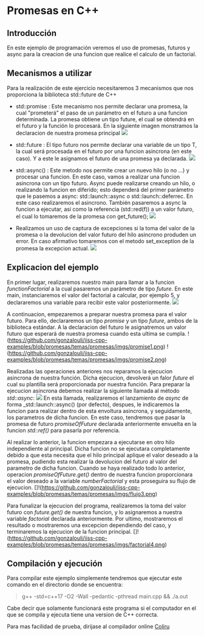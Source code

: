 Promesas en C++
===============

Introducción
------------


En este ejemplo de programación veremos el uso de promesas, futuros y async para la creacion de una funcion que realice el calculo de un factorial.


Mecanismos a utilizar
---------------------

Para la realización de este ejercicio necesitaremos 3 mecanismos que nos proporciona la biblioteca std::future de C++

* std::promise<T> : Este mecanismo nos permite declarar una promesa, la cual "prometerá" el paso de un parámetro en el futuro a una funcion determinada. La promesa obtiene un tipo future, el cual se obtendrá en el futuro y la función lo procesará. En la siguiente imagen monstramos la declaracion de nuestra promesa principal
![](https://github.com/gonzalouli/iiss-cpp-examples/blob/promesas/temas/promesas/imgs/promise1.png)


* std::future<T> : El tipo futuro nos permite declarar una variable de un tipo T, la cual será procesada en el futuro por una funcion asincrona (en este caso). Y a este le asignamos el futuro de una promesa ya declarada.
![](https://github.com/gonzalouli/iiss-cpp-examples/blob/promesas/temas/promesas/imgs/promise2.png)


* std::async() : Este metodo nos permite crear un nuevo hilo (o no ...) y procesar una funcion. En este caso, vamos a realizar una funcion asincrona con un tipo futuro. Async puede realizarse creando un hilo, o realizando la funcion en diferido; esto dependerá del primer parámetro que le pasemos a async: std::launch::async o std::launch::deferrec. En este caso realizaremos el asincrono. También pasaremos a async la funcion a ejecutar, asi como la referencia (std::red(f)) a un valor futuro, el cual lo tomaremos de la promesa con get_future();
![](https://github.com/gonzalouli/iiss-cpp-examples/blob/promesas/temas/promesas/imgs/promise3.png)


* Realizamos un uso de captura de excepciones si la toma del valor de la promesa o la devolucion del valor futuro del hilo asincrono produden un error. En caso afirmativo tomaremos con el metodo set_exception de la promesa la excepcion actual.
![](https://github.com/gonzalouli/iiss-cpp-examples/blob/promesas/temas/promesas/imgs/factorial4.png)


Explicacion del ejemplo
-----------------------
En primer lugar, realizaremos nuestro main para llamar a la funcion _functionFactorial_ a la cual pasaremos un parámetro de tipo _future<int>_.
En este main, instanciaremos el valor del factorial a calcular, por ejemplo 5, y declararemos una variable para recibir este valor posteriormente.
![](https://github.com/gonzalouli/iiss-cpp-examples/blob/promesas/temas/promesas/imgs/flujo1.png)

A continuacion, empezaremos a preparar nuestra promesa para el valor futuro. Para ello, declararemos un tipo _promise<int>_ y un tipo _future<int>_, ambos de la biblioteca estándar. A la declaracion del futuro le asignatremos un valor futuro que esperará de nuestra promesa cuando esta ultima se cumpla.
 !(https://github.com/gonzalouli/iiss-cpp-examples/blob/promesas/temas/promesas/imgs/promise1.png)
 !(https://github.com/gonzalouli/iiss-cpp-examples/blob/promesas/temas/promesas/imgs/promise2.png)

Realizadas las operaciones anteriores nos reparamos la ejecucion asincrona de nuestra función. Dicha ejecucion, devolverá un falor _future<int>_ el cual su plantilla será proporcionada por nuestra función. Para preparar la ejecucion asincrona debemos realizar la siguiente llamada al método _std::async_:
![](https://github.com/gonzalouli/iiss-cpp-examples/blob/promesas/temas/promesas/imgs/flujo2.png)
En esta llamada, realizaremos el lanzamiento de _async_ de forma _std::launch::async() (por defecto), despues, le indicaremos la funcion para realizar dentro de esta envoltura asincrona, y seguidamente, los parametros de dicha funcion. En este caso, tendremos que pasar la promesa de futuro _promiseOfFuture_ declarada anteriormente envuelta en la funcion _std::ref()_ para pasarla por referencia.

Al realizar lo anterior, la funcion empezara a ejecutarse en otro hilo independiente al principal.
Dicha funcion no se ejecutara completamente debido a que esta necesita que el hilo principal aplique el valor deseado a la promesa, pudiendo esta realizar la devolucion del futuro al valor del parametro de dicha funcion. Cuando se haya realizado todo lo anterior, operacion _promiseOfFuture.get()_ dentro de nuestra funcion proporcionara el valor deseado a la variable _numberFactorial_ y esta proseguira su flujo de ejecucion.
[]!(https://github.com/gonzalouli/iiss-cpp-examples/blob/promesas/temas/promesas/imgs/flujo3.png)

Para funalizar la ejecucion del programa, realizaremos la toma del valor futuro con _future.get()_ de nuestra funcion, y lo asignaremos a nuestra variable _factorial_ declarada anteriormente. Por ultimo, mostraremos el resultado o mostraremos una excepcion dependiendo del caso, y terminaremos la ejecucion de la funcion principal.
[]!(https://github.com/gonzalouli/iiss-cpp-examples/blob/promesas/temas/promesas/imgs/factorial4.png)




Compilación y ejecución
-----------------------

Para compilar este ejemplo simplemente tendremos que ejecutar este comando en el directorio donde se encuentra:
 > g++ -std=c++17 -O2 -Wall -pedantic -pthread main.cpp && ./a.out

Cabe decir que solamente funcionará este programa si el computador en el que se compila y ejecuta tiene una version de C++ correcta.

Para mas facilidad de prueba, dirijase al compilador online [Coliru](http://coliru.stacked-crooked.com/)

